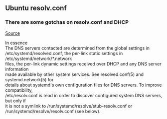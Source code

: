 ## Ubuntu resolv.conf 

### There are some gotchas on resolv.conf and DHCP
[Source](https://manpages.ubuntu.com/manpages/bionic/man5/resolved.conf.5.html)

In essence \
The DNS servers contacted are determined from the global settings in \
/etc/systemd/resolved.conf, the per-link static settings in /etc/systemd/network/*.network \
files, the per-link dynamic settings received over DHCP and any DNS server information \
made available by other system services. See resolved.conf(5) and systemd.network(5) for \
details about systemd's own configuration files for DNS servers. To improve compatibility, \
/etc/resolv.conf is read in order to discover configured system DNS servers, but only if \
it is not a symlink to /run/systemd/resolve/stub-resolv.conf or \
/run/systemd/resolve/resolv.conf (see below).
